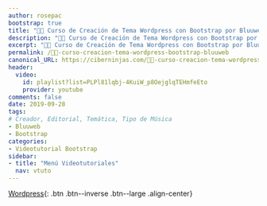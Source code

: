 ```yaml
---
author: rosepac
bootstrap: true
title: "👨‍🏫 Curso de Creación de Tema Wordpress con Bootstrap por Bluuweb"
description: "👩‍🎨 Curso de Creación de Tema Wordpress con Bootstrap por Bluuweb"
excerpt: "👩‍🎨 Curso de Creación de Tema Wordpress con Bootstrap por Bluuweb"
permalink: /👨‍🏫-curso-creacion-tema-wordpress-bootstrap-bluuweb
canonical_URL: https://ciberninjas.com/👨‍🏫-curso-creacion-tema-wordpress-bootstrap-bluuweb
header:
  video:
    id: playlist?list=PLPl81lqbj-4KuiW_p8OejglqTEHmfeEto
    provider: youtube
comments: false
date: 2019-09-28
tags:
# Creador, Editorial, Temática, Tipo de Música
- Bluuweb
- Bootstrap
categories:
- Videotutorial Bootstrap
sidebar:
- title: "Menú Videotutoriales"
  nav: vtuto
---
```


[<i class="fab fa-wordpress"></i> Wordpress](/cursos-tecnologia/#wordpress-){: .btn .btn--inverse .btn--large .align-center}
